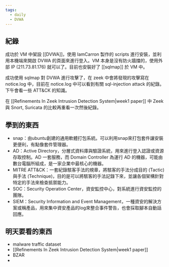 ```yaml
---
tags:
  - daily
  - DVWA
---
```

## 紀錄
成功於 VM 中架設 [[DVWA]]，使用 IamCarron 製作的 scripts 進行安裝，並利用本機端來開啟 DVWA 的頁面來進行登入。VM 本身是沒有防火牆擋的，使用外部 IP (211.73.81.176) 就可以了。目前也安裝好了 [[sqlmap]] 於 VM 中。

成功使用 sqlmap 對 DVWA 進行攻擊了，在 zeek 中會將發現的攻擊寫在 notice.log 中，目前在 notice.log 中可以看到有關 sql-injection attack 的紀錄。下午會看一些 ATT&CK 的知識。

在 [[Refinements In Zeek Intrusion Detection System|week1 paper]] 中 Zeek 與 Snort, Suricata 的比較再重看一次然後紀錄。
## 學到的東西
- snap：由ubuntu創建的通用軟體打包系統。可以利用snap來打包套件讓安裝更便利，有點像套件管理器。
- AD：Active Directory，分層式資料庫與驗證系統，用來進行登入認證或資源存取控制。AD 一套服務，而 Domain Controller 為運行 AD 的機器，可能由數台電腦所組成，是一家企業中最核心的機器。
- MITRE ATT&CK：一套紀錄駭客手法的規章，將駭客的手法分成目的 (Tactic) 與手法 (Technique)，目的是可以將駭客的手法記錄下來，並讓各個架構針對特定的手法來檢查抵禦能力。
- SOC：Security Operation Center，資安監控中心，對系統進行資安監控的團隊。
- SIEM：Security Information and Event Management，一種資安的解決方案或稱產品，用來集中資安產品的log來整合事件警告，也會採取腳本自動話回應。
## 明天要看的東西
- malware traffic dataset
- [[Refinements In Zeek Intrusion Detection System|week1 paper]]
- BZAR
- 